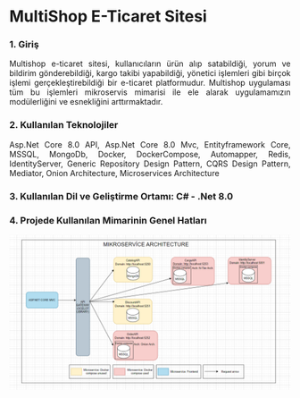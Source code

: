 <h1>MultiShop E-Ticaret Sitesi</h1>

<h3>1. Giriş</h3>
<p align="justify">Multishop e-ticaret sitesi, kullanıcıların ürün alıp satabildiği, yorum ve bildirim gönderebildiği, kargo takibi yapabildiği, yönetici işlemleri gibi birçok işlemi gerçekleştirebildiği bir e-ticaret platformudur. Multishop uygulaması tüm bu işlemleri mikroservis mimarisi ile ele alarak uygulamamızın modülerliğini ve esnekliğini arttırmaktadır.
</p>

<h3>2. Kullanılan Teknolojiler</h3>
<p align="justify">Asp.Net Core 8.0 API, Asp.Net Core 8.0 Mvc, Entityframework Core, MSSQL, MongoDb, Docker, DockerCompose, Automapper, Redis, IdentityServer, Generic Repository Design Pattern, CQRS Design Pattern, Mediator, Onion Architecture, Microservices Architecture</p>

<h3>3. Kullanılan Dil ve Geliştirme Ortamı: C# - .Net 8.0</h3>

<h3>4. Projede Kullanılan Mimarinin Genel Hatları</h3>
<img src="Sources/Images/microservicearchitect.PNG">
